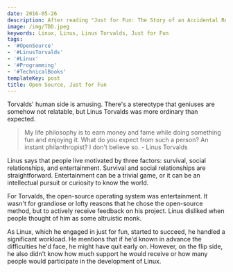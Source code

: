 ```yaml
---
date: 2016-05-26
description: After reading "Just for Fun: The Story of an Accidental Revolutionary" by Linus Torvalds, reflecting on Linus Torvalds' narrative.
image: /img/TDD.jpeg
keywords: Linux, Linus, Linus Torvalds, Just for Fun
tags:
- '#OpenSource'
- '#LinusTorvalds'
- '#Linux'
- '#Programming'
- '#TechnicalBooks'
templateKey: post
title: Open Source, Just for Fun
---
```

Torvalds' human side is amusing. There's a stereotype that geniuses are somehow not relatable, but Linus Torvalds was more ordinary than expected.

> My life philosophy is to earn money and fame while doing something fun and enjoying it. What do you expect from such a person? An instant philanthropist? I don't believe so. - Linus Torvalds

Linus says that people live motivated by three factors: survival, social relationships, and entertainment. Survival and social relationships are straightforward. Entertainment can be a trivial game, or it can be an intellectual pursuit or curiosity to know the world.

For Torvalds, the open-source operating system was entertainment. It wasn't for grandiose or lofty reasons that he chose the open-source method, but to actively receive feedback on his project. Linus disliked when people thought of him as some altruistic monk.

As Linux, which he engaged in just for fun, started to succeed, he handled a significant workload. He mentions that if he'd known in advance the difficulties he'd face, he might have quit early on. However, on the flip side, he also didn't know how much support he would receive or how many people would participate in the development of Linux.